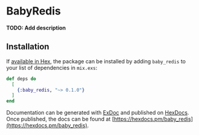 # BabyRedis

**TODO: Add description**

## Installation

If [available in Hex](https://hex.pm/docs/publish), the package can be installed
by adding `baby_redis` to your list of dependencies in `mix.exs`:

```elixir
def deps do
  [
    {:baby_redis, "~> 0.1.0"}
  ]
end
```

Documentation can be generated with [ExDoc](https://github.com/elixir-lang/ex_doc)
and published on [HexDocs](https://hexdocs.pm). Once published, the docs can
be found at [https://hexdocs.pm/baby_redis](https://hexdocs.pm/baby_redis).

